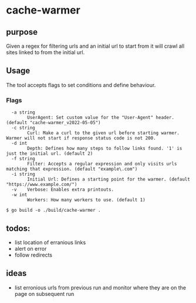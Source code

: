 # cache-warmer
## purpose
Given a regex for filtering urls and an initial url to start from it will crawl all sites linked to from the initial url.

## Usage
The tool accepts flags to set conditions and define behaviour. 

### Flags
```
  -a string
        UserAgent: Set custom value for the "User-Agent" header. (default "cache-warmer_v2022-05-05")
  -c string
        Curl: Make a curl to the given url before starting warmer. Warmer will not start if response status code is not 200.
  -d int
        Depth: Defines how many steps to follow links found. '1' is just the initial url. (default 2)
  -f string
        Filter: Accepts a regular expression and only visits urls matching that expression. (default "example\.com")
  -i string
        Initial Url: Defines a starting point for the warmer. (default "https://www.example.com/")
  -v    Verbose: Enables extra printouts.
  -w int
        Workers: How many workers to use. (default 1)
```

```
$ go build -o ./build/cache-warmer .
```

## todos:
- list location of erranious links
- alert on error
- follow redirects


## ideas
- list erronious urls from previous run and monitor where they are on the page on subsequent run